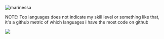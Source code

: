 
<p align="left"><img align="center" src="https://github-readme-stats.vercel.app/api?username=marinessa393&bg_color=45DEG#21805b#146c8c&show_icons=true&locale=en" alt="marinessa" /></p>
<p align="left">NOTE: Top languages does not indicate my skill level or something like that, it's a github metric of which languages i have the most code on github</p>
<p><img align="left" src="https://github-readme-stats.vercel.app/api/top-langs/?username=marinessa393&layout=compact"></p>
